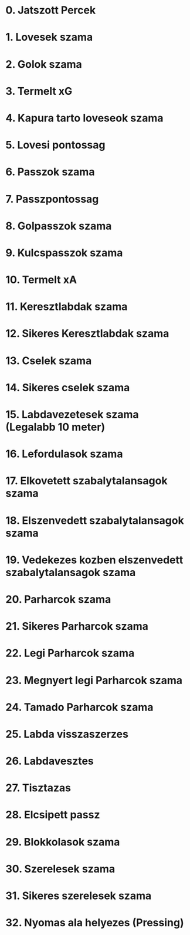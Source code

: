 # 0. Jatszott Percek
# 1. Lovesek szama
# 2. Golok szama
# 3. Termelt xG
# 4. Kapura tarto loveseok szama
# 5. Lovesi pontossag
# 6. Passzok szama
# 7. Passzpontossag
# 8. Golpasszok szama
# 9. Kulcspasszok szama
# 10. Termelt xA
# 11. Keresztlabdak szama
# 12. Sikeres Keresztlabdak szama
# 13. Cselek szama
# 14. Sikeres cselek szama
# 15. Labdavezetesek szama (Legalabb 10 meter)
# 16. Lefordulasok szama
# 17. Elkovetett szabalytalansagok szama
# 18. Elszenvedett szabalytalansagok szama
# 19. Vedekezes kozben elszenvedett szabalytalansagok szama
# 20. Parharcok szama
# 21. Sikeres Parharcok szama
# 22. Legi Parharcok szama
# 23. Megnyert legi Parharcok szama
# 24. Tamado Parharcok szama
# 25. Labda visszaszerzes
# 26. Labdavesztes
# 27. Tisztazas
# 28. Elcsipett passz
# 29. Blokkolasok szama
# 30. Szerelesek szama
# 31. Sikeres szerelesek szama
# 32. Nyomas ala helyezes (Pressing)























